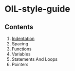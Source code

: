 # OIL-style-guide

## Contents

1. [Indentation](https://github.com/OIL-language/OIL-style-guide/blob/main/chapters/Indentation.md)
2. Spacing
3. Functions
4. Variables
5. Statements And Loops
6. Pointers
